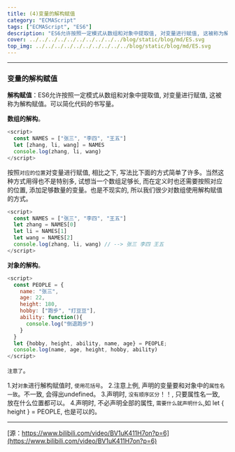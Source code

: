 ```yaml
---
title: (4)变量的解构赋值
category: "ECMAScript"
tags: ["ECMAScript", "ES6"]
description: "ES6允许按照一定模式从数组和对象中提取值, 对变量进行赋值, 这被称为解构赋值。可以简化代码的书写量。"
cover: ../../../../../../../../../../blog/static/blog/md/ES.svg
top_img: ../../../../../../../../../../blog/static/blog/md/ES.svg
---
```


***

### 变量的解构赋值

**解构赋值**：ES6允许按照一定模式从数组和对象中提取值, 对变量进行赋值, 这被称为解构赋值。可以简化代码的书写量。

**数组的解构**。


```js es
<script>
  const NAMES = ["张三", "李四", "王五"]
  let [zhang, li, wang] = NAMES
  console.log(zhang, li, wang)
</script>
```


按照`对应的位置`对变量进行赋值, 相比之下, 写法比下面的方式简单了许多。当然这种方式用得也不是特别多, 试想当一个数组足够长, 而在定义时也还需要按照对应的位置, 添加足够数量的变量。也是不现实的, 所以我们很少对数组使用解构赋值的方式。


```js es
<script>
  const NAMES = ["张三", "李四", "王五"]
  let zhang = NAMES[0]
  let li = NAMES[1]
  let wang = NAMES[2]
  console.log(zhang, li, wang) // --> 张三 李四 王五
</script>
```

**对象的解构**。


```js es
<script>
  const PEOPLE = {
    name: "张三",
    age: 22,
    height: 180,
    hobby: ["跑步", "打豆豆"],
    ability: function(){
      console.log("倒退跑步")
    }
  }
  let {hobby, height, ability, name, age} = PEOPLE;
  console.log(name, age, height, hobby, ability)
</script>
```


`注意了`。

1.对`对象`进行解构赋值时, `使用花括号`。
2.注意上例, 声明的变量要和对象中的`属性名一致`。不一致, 会得出undefined。
3.声明时, `没有顺序区分`！！, 只要属性名一致, 放在什么位置都可以。
4.声明时, 不必声明全部的属性, `需要什么就声明什么`,如 let { height } = PEOPLE, 也是可以的。

***

[源：https://www.bilibili.com/video/BV1uK411H7on?p=6](https://www.bilibili.com/video/BV1uK411H7on?p=6)